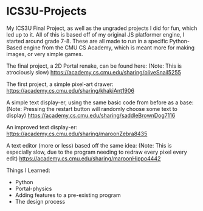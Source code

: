 # ICS3U-Projects
My ICS3U Final Project, as well as the ungraded projects I did for fun, which led up to it.
All of this is based off of my original JS platformer engine, I started around grade 7-8.
These are all made to run in a specific Python-Based engine from the CMU CS Academy, which is meant more for making images, or very simple games.

The final project, a 2D Portal renake, can be found here: (Note: This is atrociously slow)
https://academy.cs.cmu.edu/sharing/oliveSnail5255

The first project, a simple pixel-art drawer:
https://academy.cs.cmu.edu/sharing/khakiAnt1906

A simple text display-er, using the same basic code from before as a base: (Note: Pressing the restart button will randomly choose some text to display)
https://academy.cs.cmu.edu/sharing/saddleBrownDog7116

An improved text display-er:
https://academy.cs.cmu.edu/sharing/maroonZebra8435

A text editor (more or less) based off the same idea: (Note: This is especially slow, due to the program needing to redraw every pixel every edit)
https://academy.cs.cmu.edu/sharing/maroonHippo4442

Things I Learned:
- Python
- Portal-physics
- Adding features to a pre-existing program
- The design process
